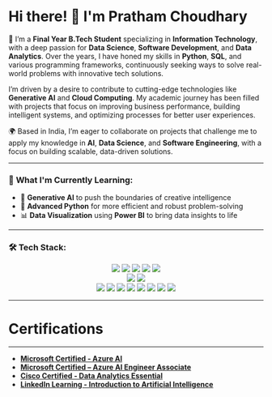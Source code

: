 # Hi there! 👋 I'm **Pratham Choudhary**

🚀 I’m a **Final Year B.Tech Student** specializing in **Information Technology**, with a deep passion for **Data Science**, **Software Development**, and **Data Analytics**. Over the years, I have honed my skills in **Python**, **SQL**, and various programming frameworks, continuously seeking ways to solve real-world problems with innovative tech solutions.

I’m driven by a desire to contribute to cutting-edge technologies like **Generative AI** and **Cloud Computing**. My academic journey has been filled with projects that focus on improving business performance, building intelligent systems, and optimizing processes for better user experiences.

🌍 Based in India, I’m eager to collaborate on projects that challenge me to apply my knowledge in **AI**, **Data Science**, and **Software Engineering**, with a focus on building scalable, data-driven solutions.

---

### 🌱 **What I'm Currently Learning**:
- 🤖 **Generative AI** to push the boundaries of creative intelligence
- 🐍 **Advanced Python** for more efficient and robust problem-solving
- 📊 **Data Visualization** using **Power BI** to bring data insights to life

---
### 🛠️ **Tech Stack**:

<div align="center">
  <img src="https://img.shields.io/badge/-HTML5-E34F26?logo=html5&logoColor=white&style=for-the-badge" />
  <img src="https://img.shields.io/badge/-CSS3-1572B6?logo=css3&logoColor=white&style=for-the-badge" />
  <img src="https://img.shields.io/badge/-JavaScript-F7DF1E?logo=javascript&logoColor=black&style=for-the-badge" />
  <img src="https://img.shields.io/badge/-Python-3776AB?logo=python&logoColor=white&style=for-the-badge" />
  <img src="https://img.shields.io/badge/-Java-007396?logo=java&logoColor=white&style=for-the-badge" />
</div>

<div align="center">
  <img src="https://img.shields.io/badge/-Power%20BI-F2C811?logo=power-bi&logoColor=black&style=for-the-badge" />
  <img src="https://img.shields.io/badge/-Excel-217346?logo=microsoft-excel&logoColor=white&style=for-the-badge" />
</div>

<div align="center">
  <img src="https://img.shields.io/badge/-Pandas-150458?logo=pandas&logoColor=white&style=for-the-badge" />
  <img src="https://img.shields.io/badge/-NumPy-013243?logo=numpy&logoColor=white&style=for-the-badge" />
  <img src="https://img.shields.io/badge/-Matplotlib-ff69b4?style=for-the-badge" />
  <img src="https://img.shields.io/badge/-Seaborn-4C8CBF?style=for-the-badge" />
  <img src="https://img.shields.io/badge/-Scikit%20Learn-F7931E?logo=scikit-learn&logoColor=white&style=for-the-badge" />
  <img src="https://img.shields.io/badge/-TensorFlow-FF6F00?logo=tensorflow&logoColor=white&style=for-the-badge" />
  <img src="https://img.shields.io/badge/-Keras-D00000?logo=keras&logoColor=white&style=for-the-badge" />
  <img src="https://img.shields.io/badge/-PyTorch-EE4C2C?logo=pytorch&logoColor=white&style=for-the-badge" />
</div>

---
# Certifications

---

- [**Microsoft Certified - Azure AI**](https://www.your-link-to-the-certificate.com/azure-ai)
- [**Microsoft Certified – Azure AI Engineer Associate**](https://www.your-link-to-the-certificate.com/azure-ai-engineer)
- [**Cisco Certified - Data Analytics Essential**](https://www.your-link-to-the-certificate.com/cisco-data-analytics)
- [**LinkedIn Learning - Introduction to Artificial Intelligence**](https://www.your-link-to-the-certificate.com/ai-introduction)

